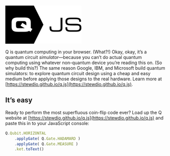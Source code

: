 

![Q.js](./Assets/q-mark.svg)  

Q is quantum computing in your browser.
(What?!)
Okay, okay, it’s a quantum circuit <em>simulator</em>—because you can’t do actual quantum computing using whatever non-quantum device you’re reading this on.
(So why build this?)
The same reason Google, IBM, and Microsoft build quantum simulators:
to explore quantum circuit design using a cheap and easy medium before applying those designs to the real hardware.
Learn more at [https://stewdio.github.io/q.js](https://stewdio.github.io/q.js).


It’s easy
------------------------------------------------------------------------------
Ready to perform the most superfluous coin-flip code ever? Load up the Q website at
[https://stewdio.github.io/q.js](https://stewdio.github.io/q.js)
and paste this in to your JavaScript console:
```javascript
Q.Qubit.HORIZONTAL
    .applyGate( Q.Gate.HADAMARD )
    .applyGate( Q.Gate.MEASURE )
    .ket.toText()
```  



